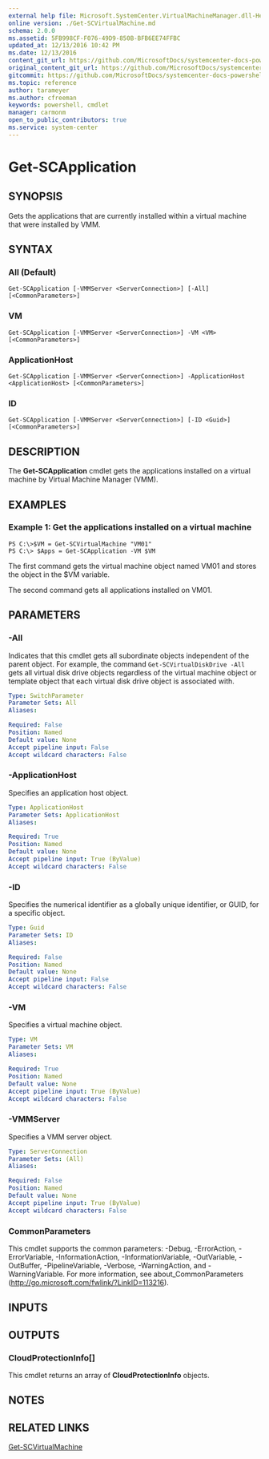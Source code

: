 ```yaml
---
external help file: Microsoft.SystemCenter.VirtualMachineManager.dll-Help.xml
online version: ./Get-SCVirtualMachine.md
schema: 2.0.0
ms.assetid: 5FB998CF-F076-49D9-850B-BFB6EE74FFBC
updated_at: 12/13/2016 10:42 PM
ms.date: 12/13/2016
content_git_url: https://github.com/MicrosoftDocs/systemcenter-docs-powershell/blob/master/systemcenter-cmdlets/VirtualMachineManager/v1/Get-SCApplication.md
original_content_git_url: https://github.com/MicrosoftDocs/systemcenter-docs-powershell/blob/master/systemcenter-cmdlets/VirtualMachineManager/v1/Get-SCApplication.md
gitcommit: https://github.com/MicrosoftDocs/systemcenter-docs-powershell/blob/ea9507ac2178040476af5407227db8cb97701ea9/systemcenter-cmdlets/VirtualMachineManager/v1/Get-SCApplication.md
ms.topic: reference
author: tarameyer
ms.author: cfreeman
keywords: powershell, cmdlet
manager: carmonm
open_to_public_contributors: true
ms.service: system-center
---
```


# Get-SCApplication

## SYNOPSIS
Gets the applications that are currently installed within a virtual machine that were installed by VMM.

## SYNTAX

### All (Default)
```
Get-SCApplication [-VMMServer <ServerConnection>] [-All] [<CommonParameters>]
```

### VM
```
Get-SCApplication [-VMMServer <ServerConnection>] -VM <VM> [<CommonParameters>]
```

### ApplicationHost
```
Get-SCApplication [-VMMServer <ServerConnection>] -ApplicationHost <ApplicationHost> [<CommonParameters>]
```

### ID
```
Get-SCApplication [-VMMServer <ServerConnection>] [-ID <Guid>] [<CommonParameters>]
```

## DESCRIPTION
The **Get-SCApplication** cmdlet gets the applications installed on a virtual machine by Virtual Machine Manager (VMM).

## EXAMPLES

### Example 1: Get the applications installed on a virtual machine
```
PS C:\>$VM = Get-SCVirtualMachine "VM01"
PS C:\> $Apps = Get-SCApplication -VM $VM
```

The first command gets the virtual machine object named VM01 and stores the object in the $VM variable.

The second command gets all applications installed on VM01.

## PARAMETERS

### -All
Indicates that this cmdlet gets all subordinate objects independent of the parent object.
For example, the command `Get-SCVirtualDiskDrive -All` gets all virtual disk drive objects regardless of the virtual machine object or template object that each virtual disk drive object is associated with.

```yaml
Type: SwitchParameter
Parameter Sets: All
Aliases: 

Required: False
Position: Named
Default value: None
Accept pipeline input: False
Accept wildcard characters: False
```

### -ApplicationHost
Specifies an application host object.

```yaml
Type: ApplicationHost
Parameter Sets: ApplicationHost
Aliases: 

Required: True
Position: Named
Default value: None
Accept pipeline input: True (ByValue)
Accept wildcard characters: False
```

### -ID
Specifies the numerical identifier as a globally unique identifier, or GUID, for a specific object.

```yaml
Type: Guid
Parameter Sets: ID
Aliases: 

Required: False
Position: Named
Default value: None
Accept pipeline input: False
Accept wildcard characters: False
```

### -VM
Specifies a virtual machine object.

```yaml
Type: VM
Parameter Sets: VM
Aliases: 

Required: True
Position: Named
Default value: None
Accept pipeline input: True (ByValue)
Accept wildcard characters: False
```

### -VMMServer
Specifies a VMM server object.

```yaml
Type: ServerConnection
Parameter Sets: (All)
Aliases: 

Required: False
Position: Named
Default value: None
Accept pipeline input: True (ByValue)
Accept wildcard characters: False
```

### CommonParameters
This cmdlet supports the common parameters: -Debug, -ErrorAction, -ErrorVariable, -InformationAction, -InformationVariable, -OutVariable, -OutBuffer, -PipelineVariable, -Verbose, -WarningAction, and -WarningVariable. For more information, see about_CommonParameters (http://go.microsoft.com/fwlink/?LinkID=113216).

## INPUTS

## OUTPUTS

### CloudProtectionInfo[]
This cmdlet returns an array of **CloudProtectionInfo** objects.

## NOTES

## RELATED LINKS

[Get-SCVirtualMachine](xref:VirtualMachineManager/v1/Get-SCVirtualMachine.md)

